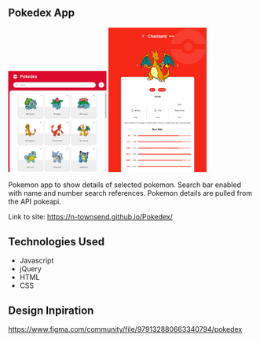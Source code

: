 ## Pokedex App

<img src="./assets/homescreen.png" hieght="200" width="200"> <img src="./assets/pokemon_details.png" hieght="200" width="200">

Pokemon app to show details of selected pokemon. Search bar enabled with name and number search references.
Pokemon details are pulled from the API pokeapi.

Link to site: https://n-townsend.github.io/Pokedex/

## Technologies Used

- Javascript
- jQuery
- HTML
- CSS

## Design Inpiration

https://www.figma.com/community/file/979132880663340794/pokedex